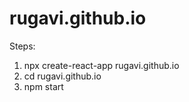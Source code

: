 # rugavi.github.io
Steps:
1. npx create-react-app rugavi.github.io
2. cd rugavi.github.io
3. npm start
